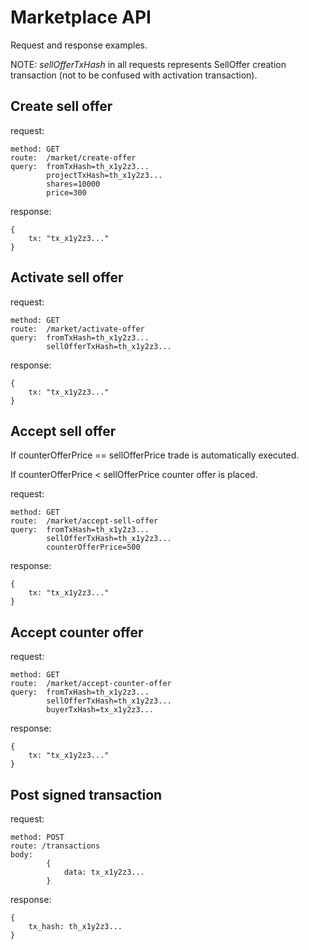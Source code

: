 # Marketplace API

Request and response examples.

NOTE: <i>sellOfferTxHash</i> in all requests represents SellOffer creation transaction (not to be confused with activation transaction). 

## Create sell offer

request:
```
method: GET
route:  /market/create-offer
query:  fromTxHash=th_x1y2z3...
        projectTxHash=th_x1y2z3...
        shares=10000
        price=300
```
response:
```
{
    tx: "tx_x1y2z3..."
}
```

## Activate sell offer

request:
```
method: GET
route:  /market/activate-offer
query:  fromTxHash=th_x1y2z3...
        sellOfferTxHash=th_x1y2z3...
```
response:
```
{
    tx: "tx_x1y2z3..."
}
```

## Accept sell offer

If counterOfferPrice == sellOfferPrice trade is automatically executed.

If counterOfferPrice <  sellOfferPrice counter offer is placed.

request:
```
method: GET
route:  /market/accept-sell-offer
query:  fromTxHash=th_x1y2z3...
        sellOfferTxHash=th_x1y2z3...
        counterOfferPrice=500
```
response:
```
{
    tx: "tx_x1y2z3..."
}
```

## Accept counter offer

request:
```
method: GET
route:  /market/accept-counter-offer
query:  fromTxHash=th_x1y2z3...
        sellOfferTxHash=th_x1y2z3...
        buyerTxHash=tx_x1y2z3...
```
response:
```
{
    tx: "tx_x1y2z3..."
}
```

## Post signed transaction

request:
```
method: POST
route: /transactions
body: 
        {
            data: tx_x1y2z3...
        }
```
response:
```
{
    tx_hash: th_x1y2z3...
}
```



